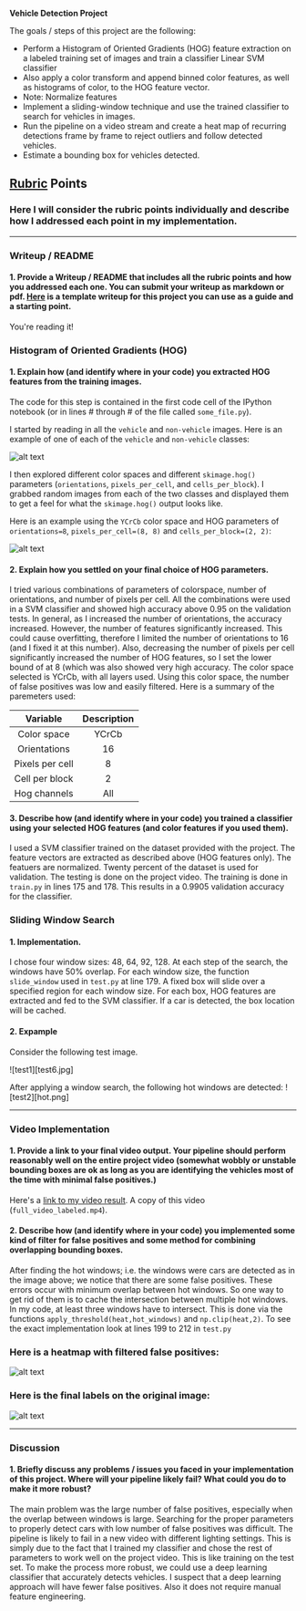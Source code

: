 **Vehicle Detection Project**

The goals / steps of this project are the following:

* Perform a Histogram of Oriented Gradients (HOG) feature extraction on a labeled training set of images and train a classifier Linear SVM classifier
* Also apply a color transform and append binned color features, as well as histograms of color, to the HOG feature vector. 
* Note: Normalize features
* Implement a sliding-window technique and use the trained classifier to search for vehicles in images.
* Run the pipeline on a video stream and create a heat map of recurring detections frame by frame to reject outliers and follow detected vehicles.
* Estimate a bounding box for vehicles detected.

[//]: # (Image References)
[image1]: ./examples/car_not_car.png
[image2]: ./examples/HOG_example.jpg
[image3]: ./examples/sliding_windows.jpg
[image4]: ./examples/sliding_window.jpg
[image5]: ./examples/bboxes_and_heat.png
[image6]: ./examples/labels_map.png
[image7]: ./examples/output_bboxes.png
[video1]: ./project_video.mp4

## [Rubric](https://review.udacity.com/#!/rubrics/513/view) Points
### Here I will consider the rubric points individually and describe how I addressed each point in my implementation.  

---
### Writeup / README

#### 1. Provide a Writeup / README that includes all the rubric points and how you addressed each one.  You can submit your writeup as markdown or pdf.  [Here](https://github.com/udacity/CarND-Vehicle-Detection/blob/master/writeup_template.md) is a template writeup for this project you can use as a guide and a starting point.  

You're reading it!

### Histogram of Oriented Gradients (HOG)

#### 1. Explain how (and identify where in your code) you extracted HOG features from the training images.

The code for this step is contained in the first code cell of the IPython notebook (or in lines # through # of the file called `some_file.py`).  

I started by reading in all the `vehicle` and `non-vehicle` images.  Here is an example of one of each of the `vehicle` and `non-vehicle` classes:

![alt text][image1]

I then explored different color spaces and different `skimage.hog()` parameters (`orientations`, `pixels_per_cell`, and `cells_per_block`).  I grabbed random images from each of the two classes and displayed them to get a feel for what the `skimage.hog()` output looks like.

Here is an example using the `YCrCb` color space and HOG parameters of `orientations=8`, `pixels_per_cell=(8, 8)` and `cells_per_block=(2, 2)`:


![alt text][image2]

#### 2. Explain how you settled on your final choice of HOG parameters.

I tried various combinations of parameters of colorspace, number of orientations, and number of pixels per cell. All the combinations were used in a SVM classifier and showed high accuracy above 0.95 on the validation tests. In general, as I increased the number of orientations, the accuracy increased. However, the number of features significantly increased. This could cause overfitting, therefore I limited the number of orientations to 16 (and I fixed it at this number). Also, decreasing the number of pixels per cell significantly increased the number of HOG features, so I set the lower bound of at 8 (which was also showed very high accuracy. The color space selected is YCrCb, with all layers used. Using this color space, the number of false positives was low and easily filtered. Here is a summary of the paremeters used:

| Variable         		|     Description	        					| 
|:---------------------:|:-------------------------------:| 
| Color space		| YCrCb       			|  
| Orientations		| 16       			|  
| Pixels per cell		| 8      			| 
| Cell per block		| 2      			| 
| Hog channels		|  All       			|  


#### 3. Describe how (and identify where in your code) you trained a classifier using your selected HOG features (and color features if you used them).

I used a SVM classifier trained on the dataset provided with the project. The feature vectors are extracted as described above (HOG features only). The featuers are normalized. Twenty percent of the dataset is used for validation. The testing is done on the project video. The training is done in `train.py` in lines 175 and 178. 
This results in a 0.9905 validation accuracy for the classifier.


### Sliding Window Search

#### 1. Implementation.

I chose four window sizes: 48, 64, 92, 128. At each step of the search, the windows have 50% overlap. For each window size, the function `slide_window` used in `test.py` at line 179. A fixed box will slide over a specified region for each window size. For each box, HOG features are extracted and fed to the SVM classifier. If a car is detected, the box location will be cached.  


#### 2. Expample

Consider the following test image. 

![test1][test6.jpg]

After applying a window search, the following hot windows are detected:
![test2][hot.png]

---

### Video Implementation

#### 1. Provide a link to your final video output.  Your pipeline should perform reasonably well on the entire project video (somewhat wobbly or unstable bounding boxes are ok as long as you are identifying the vehicles most of the time with minimal false positives.)
Here's a [link to my video result](https://www.youtube.com/watch?v=hL4NeaETh8U). A copy of this video (`full_video_labeled.mp4`).

#### 2. Describe how (and identify where in your code) you implemented some kind of filter for false positives and some method for combining overlapping bounding boxes.

After finding the hot windows; i.e. the windows were cars are detected as in the image above; we notice that there are some false positives. These errors occur with minimum overlap between hot windows. So one way to get rid of them is to cache the intersection between multiple hot windows. In my code, at least three windows have to intersect. This is done via the functions `apply_threshold(heat,hot_windows)` and `np.clip(heat,2)`. To see the exact implementation look at lines 199 to 212 in `test.py`

### Here is a heatmap with filtered false positives:

![alt text][image5]

### Here is the final labels on the original image:
![alt text][image6]


---

### Discussion

#### 1. Briefly discuss any problems / issues you faced in your implementation of this project.  Where will your pipeline likely fail?  What could you do to make it more robust?

The main problem was the large number of false positives, especially when the overlap between windows is large. Searching for the proper parameters to properly detect cars with low number of false positives was difficult. The pipeline is likely to fail in a new video with different lighting settings. This is simply due to the fact that I trained my classifier and chose the rest of parameters to work well on the project video. This is like training on the test set. To make the process more robust, we could use a deep learning classifier that accurately detects vehicles. I suspect that a deep learning approach will have fewer false positives. Also it does not require manual feature engineering. 

